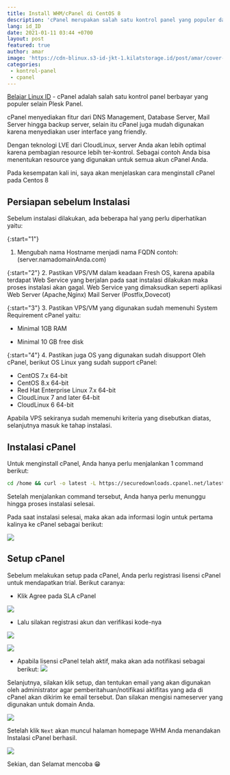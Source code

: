 ```yaml
---
title: Install WHM/cPanel di CentOS 8
description: 'cPanel merupakan salah satu kontrol panel yang populer dan memudahkan user dalam mangelola server dan website'
lang: id_ID
date: 2021-01-11 03:44 +0700
layout: post
featured: true
author: amar
image: 'https://cdn-blinux.s3-id-jkt-1.kilatstorage.id/post/amar/cover-post-cpanel.png'
categories:
 - kontrol-panel
 - cpanel
---
```


[Belajar Linux ID](https://belajarlinux.id) - cPanel adalah salah satu kontrol panel berbayar yang populer selain Plesk Panel.

cPanel menyediakan fitur dari DNS Management, Database Server, Mail Server hingga  backup server, selain itu cPanel juga mudah digunakan karena menyediakan user interface yang friendly.

Dengan teknologi LVE dari CloudLinux, server Anda akan lebih optimal karena pembagian resource lebih ter-kontrol. Sebagai contoh Anda bisa menentukan resource yang digunakan untuk semua akun cPanel Anda.
 
Pada kesempatan kali ini, saya akan menjelaskan cara menginstall cPanel pada Centos 8

## Persiapan sebelum Instalasi

  

Sebelum instalasi dilakukan, ada beberapa hal yang perlu diperhatikan yaitu:

{:start="1"} 
1. Mengubah nama Hostname menjadi nama FQDN contoh: (server.namadomainAnda.com)

  
{:start="2"}
2. Pastikan VPS/VM dalam keadaan Fresh OS, karena apabila terdapat Web Service yang berjalan pada saat instalasi dilakukan maka proses instalasi akan gagal. Web Service yang dimaksudkan seperti aplikasi Web Server (Apache,Nginx) Mail Server (Postfix,Dovecot)

  
{:start="3"}
3. Pastikan VPS/VM yang digunakan sudah memenuhi System Requirement cPanel yaitu:

- Minimal 1GB RAM

- Minimal 10 GB free disk

{:start="4"}
4. Pastikan juga OS yang digunakan sudah disupport Oleh cPanel, berikut OS Linux yang sudah support cPanel:

- CentOS 7.x 64-bit
- CentOS 8.x 64-bit
- Red Hat Enterprise Linux 7.x 64-bit
- CloudLinux 7 and later 64-bit
- CloudLinux 6 64-bit
  

Apabila VPS sekiranya sudah memenuhi kriteria yang disebutkan diatas, selanjutnya masuk ke tahap instalasi.

  
## Instalasi cPanel

Untuk menginstall cPanel, Anda hanya perlu menjalankan 1 command berikut:

```bash
cd /home && curl -o latest -L https://securedownloads.cpanel.net/latest && sh latest
```

Setelah menjalankan command tersebut, Anda hanya perlu menunggu hingga proses instalasi selesai.

  

Pada saat instalasi selesai, maka akan ada informasi login untuk pertama kalinya ke cPanel sebagai berikut:

  
![](https://cdn-blinux.s3-id-jkt-1.kilatstorage.id/post/amar/proses-instalasi.png)

  
 
## Setup cPanel

  
Sebelum melakukan setup pada cPanel, Anda perlu registrasi lisensi cPanel untuk mendapatkan trial. Berikut caranya:

-  Klik Agree pada SLA cPanel

![](https://cdn-blinux.s3-id-jkt-1.kilatstorage.id/post/amar/sla-cpanel.png)

- Lalu silakan registrasi akun dan verifikasi kode-nya

![](https://cdn-blinux.s3-id-jkt-1.kilatstorage.id/post/amar/registrasi-cpanel.png)

![](https://cdn-blinux.s3-id-jkt-1.kilatstorage.id/post/amar/aktivasi-lisensi-cpanel.png)
 
- Apabila lisensi cPanel telah aktif, maka akan ada notifikasi sebagai berikut:
![](https://cdn-blinux.s3-id-jkt-1.kilatstorage.id/post/amar/otw-setup-cpanel.png) 
  

Selanjutnya, silakan klik setup, dan tentukan email yang akan digunakan oleh administrator agar pemberitahuan/notifikasi aktifitas yang ada di cPanel akan dikirim ke email tersebut. Dan silakan mengisi nameserver yang digunakan untuk domain Anda.

![](https://cdn-blinux.s3-id-jkt-1.kilatstorage.id/post/amar/setup-cpanel.png)
  

Setelah klik  `Next`  akan muncul halaman homepage WHM Anda menandakan Instalasi cPanel berhasil.

![](https://cdn-blinux.s3-id-jkt-1.kilatstorage.id/post/amar/tampilan-home-cpanel.png)

  
Sekian,  dan Selamat mencoba 😁
